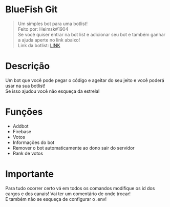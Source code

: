 # BlueFish Git

> Um simples bot para uma botlist!<br>
> Feito por: Heimsk#1904<br>
> Se você quiser entrar na bot list e adicionar seu bot e também ganhar a ajuda aperte no link abaixo!<br>
> Link da botlist: [LINK](https://discord.gg/fK2UD68)

# Descrição

Um bot que você pode pegar o código e ageitar do seu jeito e você poderá usar na sua botlist!<br>
Se isso ajudou você não esqueça da estrela!

# Funções
- Addbot
- Firebase
- Votos
- Informações do bot
- Remover o bot automaticamente ao dono sair do servidor
- Rank de votos

# Importante 

Para tudo ocorrer certo vá em todos os comandos modifique os id dos cargos e dos canais! Vai ter um comentário de onde trocar!<br>
E também não se esqueça de configurar o .env!
